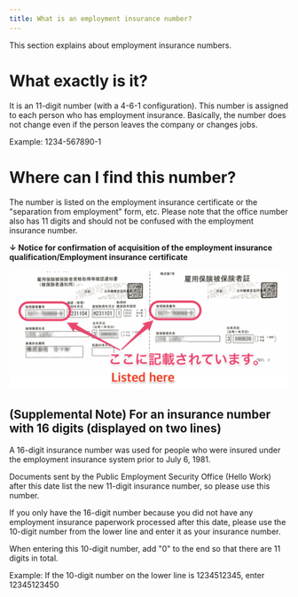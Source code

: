 ```yaml
---
title: What is an employment insurance number?
---
```

This section explains about employment insurance numbers.

# What exactly is it?

It is an 11-digit number (with a 4-6-1 configuration). This number is assigned to each person who has employment insurance. Basically, the number does not change even if the person leaves the company or changes jobs.

Example: 1234-567890-1

# Where can I find this number?

The number is listed on the employment insurance certificate or the "separation from employment" form, etc. Please note that the office number also has 11 digits and should not be confused with the employment insurance number.

**↓ Notice for confirmation of acquisition of the employment insurance qualification/Employment insurance certificate**

![](./mceclip1.png)

## (Supplemental Note) For an insurance number with 16 digits (displayed on two lines)

A 16-digit insurance number was used for people who were insured under the employment insurance system prior to July 6, 1981.

Documents sent by the Public Employment Security Office (Hello Work) after this date list the new 11-digit insurance number, so please use this number.

If you only have the 16-digit number because you did not have any employment insurance paperwork processed after this date, please use the 10-digit number from the lower line and enter it as your insurance number.

When entering this 10-digit number, add "0" to the end so that there are 11 digits in total.

Example: If the 10-digit number on the lower line is 1234512345, enter 12345123450
